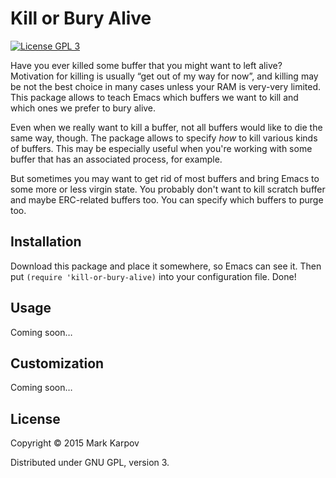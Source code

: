 # Kill or Bury Alive

[![License GPL 3](https://img.shields.io/badge/license-GPL_3-green.svg)](http://www.gnu.org/licenses/gpl-3.0.txt)

Have you ever killed some buffer that you might want to left alive?
Motivation for killing is usually “get out of my way for now”, and killing
may be not the best choice in many cases unless your RAM is very-very
limited. This package allows to teach Emacs which buffers we want to kill
and which ones we prefer to bury alive.

Even when we really want to kill a buffer, not all buffers would like to die
the same way, though. The package allows to specify *how* to kill various
kinds of buffers. This may be especially useful when you're working with
some buffer that has an associated process, for example.

But sometimes you may want to get rid of most buffers and bring Emacs to
some more or less virgin state. You probably don't want to kill scratch
buffer and maybe ERC-related buffers too. You can specify which buffers to
purge too.

## Installation

Download this package and place it somewhere, so Emacs can see it. Then put
`(require 'kill-or-bury-alive)` into your configuration file. Done!

## Usage

Coming soon…

## Customization

Coming soon…

## License

Copyright © 2015 Mark Karpov

Distributed under GNU GPL, version 3.
